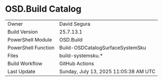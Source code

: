 ﻿# OSD.Build Catalog

| | |
|-|-|
| Owner | David Segura |
| Build Version | 25.7.13.1 |
| PowerShell Module | OSD.Build |
| PowerShell Function | Build-OSDCatalogSurfaceSystemSku |
| Files | build-systemsku.* |
| Build Workflow | GitHub Actions |
| Last Update | Sunday, July 13, 2025 11:05:38 AM UTC |
